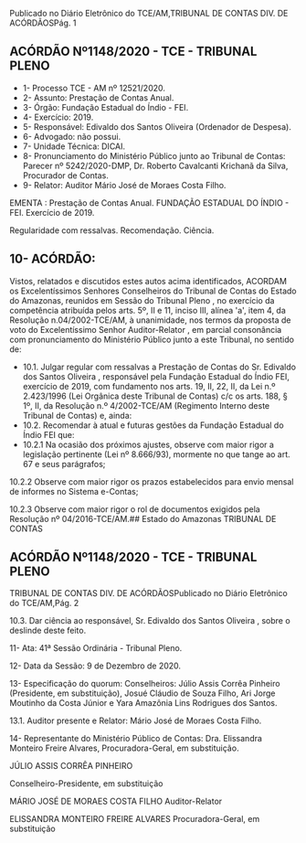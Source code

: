 Publicado  no  Diário  Eletrônico do TCE/AM,TRIBUNAL DE CONTAS DIV. DE ACÓRDÃOSPág. 1

## ACÓRDÃO Nº1148/2020 - TCE - TRIBUNAL PLENO

- 1- Processo TCE - AM nº 12521/2020.
- 2- Assunto: Prestação de Contas Anual.
- 3- Órgão: Fundação Estadual do Índio - FEI.
- 4- Exercício: 2019.
- 5- Responsável: Edivaldo dos Santos Oliveira (Ordenador de Despesa).
- 6- Advogado: não possui.
- 7- Unidade Técnica: DICAI.
- 8- Pronunciamento  do  Ministério  Público  junto  ao  Tribunal  de  Contas: Parecer  nº 5242/2020-DMP, Dr. Roberto Cavalcanti Krichanã da Silva, Procurador de Contas.
- 9- Relator: Auditor Mário José de Moraes Costa Filho.

EMENTA : Prestação de Contas Anual. FUNDAÇÃO ESTADUAL DO ÍNDIO - FEI. Exercício de 2019.

Regularidade com ressalvas. Recomendação. Ciência.

## 10-  ACÓRDÃO:

Vistos, relatados e discutidos estes autos acima identificados, ACORDAM os Excelentíssimos Senhores Conselheiros do Tribunal de Contas do Estado do Amazonas, reunidos em Sessão do Tribunal Pleno , no exercício da competência atribuída pelos arts. 5º, II e 11, inciso III, alínea 'a', item 4, da Resolução n.04/2002-TCE/AM, à unanimidade, nos  termos  da  proposta  de  voto  do  Excelentíssimo  Senhor  Auditor-Relator ,  em  parcial consonância com pronunciamento do Ministério Público junto a este Tribunal, no sentido de:

- 10.1. Julgar regular com ressalvas a Prestação de Contas do Sr. Edivaldo dos Santos Oliveira ,  responsável pela Fundação Estadual do Índio FEI, exercício de 2019, com fundamento nos arts. 19, II, 22, II, da Lei n.º 2.423/1996 (Lei Orgânica deste Tribunal de Contas) c/c os arts. 188, §  1º,  II,  da  Resolução  n.º  4/2002-TCE/AM  (Regimento  Interno  deste Tribunal de Contas) e, ainda:
- 10.2. Recomendar à atual e futuras gestões da Fundação Estadual do Índio FEI que:
- 10.2.1 Na ocasião dos próximos ajustes, observe com maior rigor a legislação pertinente (Lei nº 8.666/93), mormente no que tange ao art. 67 e seus parágrafos;

10.2.2 Observe  com  maior  rigor  os  prazos  estabelecidos  para envio mensal de informes no Sistema e-Contas;

10.2.3 Observe  com  maior  rigor  o rol de  documentos  exigidos pela Resolução nº 04/2016-TCE/AM.## Estado do Amazonas TRIBUNAL DE CONTAS

## ACÓRDÃO Nº1148/2020 - TCE - TRIBUNAL PLENO

TRIBUNAL DE CONTAS DIV. DE ACÓRDÃOSPublicado  no  Diário  Eletrônico do TCE/AM,Pág. 2

10.3. Dar ciência ao responsável, Sr. Edivaldo dos Santos Oliveira , sobre o deslinde deste feito.

11-  Ata: 41ª Sessão Ordinária - Tribunal Pleno.

12-  Data da Sessão: 9 de Dezembro de 2020.

13-  Especificação  do  quorum: Conselheiros: Júlio  Assis  Corrêa  Pinheiro  (Presidente, em substituição), Josué Cláudio de Souza Filho, Ari Jorge Moutinho da Costa Júnior e Yara Amazônia Lins Rodrigues dos Santos.

13.1. Auditor presente e Relator: Mário José de Moraes Costa Filho.

14-  Representante do Ministério Público de Contas: Dra. Elissandra Monteiro Freire Alvares, Procuradora-Geral, em substituição.

JÚLIO ASSIS CORRÊA PINHEIRO

Conselheiro-Presidente, em substituição

MÁRIO JOSÉ DE MORAES COSTA FILHO Auditor-Relator

ELISSANDRA MONTEIRO FREIRE ALVARES Procuradora-Geral, em substituição